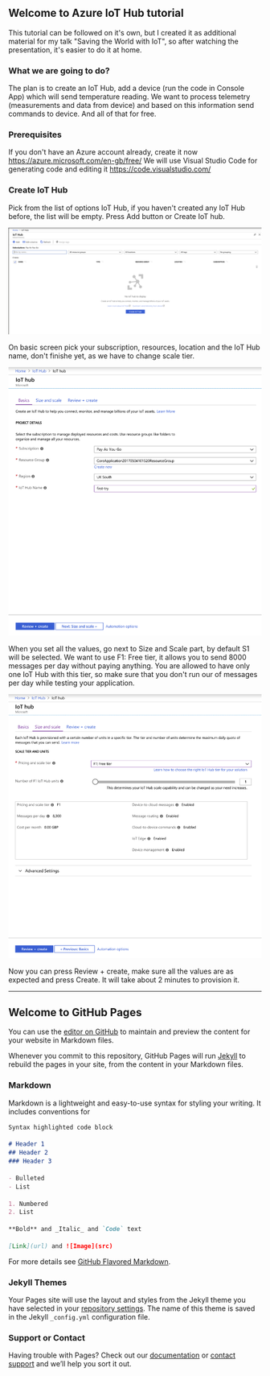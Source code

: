 ## Welcome to Azure IoT Hub tutorial

This tutorial can be followed on it's own, but I created it as additional material for my talk "Saving the World with IoT", so after watching the presentation, it's easier to do it at home.

### What we are going to do?

The plan is to create an IoT Hub, add a device (run the code in Console App) which will send temperature reading. We want to process telemetry (measurements and data from device) and based on this information send commands to device. And all of that for free.

### Prerequisites

If you don't have an Azure account already, create it now https://azure.microsoft.com/en-gb/free/
We will use Visual Studio Code for generating code and editing it https://code.visualstudio.com/

### Create IoT Hub

Pick from the list of options IoT Hub, if you haven't created any IoT Hub before, the list will be empty. Press Add button or Create IoT hub.

![Create IoT Hub](images/Create_IotHub.png)

On basic screen pick your subscription, resources, location and the IoT Hub name, don't finishe yet, as we have to change scale tier.

![Create IoT Hub](images/Create_IotHub_Basic.png)

When you set all the values, go next to Size and Scale part, by default S1 will be selected. We want to use F1: Free tier, it allows you to send 8000 messages per day without paying anything. You are allowed to have only one IoT Hub with this tier, so make sure that you don't run our of messages per day while testing your application.

![Create IoT Hub](images/Create_IotHub_SizeAndScale.png)

Now you can press Review + create, make sure all the values are as expected and press Create. It will take about 2 minutes to provision it.










----------------


## Welcome to GitHub Pages

You can use the [editor on GitHub](https://github.com/tomaszbartoszewski/IoTHub-tutorial/edit/master/README.md) to maintain and preview the content for your website in Markdown files.

Whenever you commit to this repository, GitHub Pages will run [Jekyll](https://jekyllrb.com/) to rebuild the pages in your site, from the content in your Markdown files.

### Markdown

Markdown is a lightweight and easy-to-use syntax for styling your writing. It includes conventions for

```markdown
Syntax highlighted code block

# Header 1
## Header 2
### Header 3

- Bulleted
- List

1. Numbered
2. List

**Bold** and _Italic_ and `Code` text

[Link](url) and ![Image](src)
```

For more details see [GitHub Flavored Markdown](https://guides.github.com/features/mastering-markdown/).

### Jekyll Themes

Your Pages site will use the layout and styles from the Jekyll theme you have selected in your [repository settings](https://github.com/tomaszbartoszewski/IoTHub-tutorial/settings). The name of this theme is saved in the Jekyll `_config.yml` configuration file.

### Support or Contact

Having trouble with Pages? Check out our [documentation](https://help.github.com/categories/github-pages-basics/) or [contact support](https://github.com/contact) and we’ll help you sort it out.
